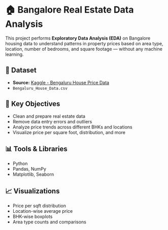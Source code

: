 # 🏠 Bangalore Real Estate Data Analysis

This project performs **Exploratory Data Analysis (EDA)** on Bangalore housing data to understand patterns in property prices based on area type, location, number of bedrooms, and square footage — without any machine learning.

## 📂 Dataset
- **Source:** [Kaggle - Bengaluru House Price Data](https://www.kaggle.com/datasets/amitabhajoy/bengaluru-house-price-data)
- `Bengaluru_House_Data.csv`

## 📌 Key Objectives
- Clean and prepare real estate data
- Remove data entry errors and outliers
- Analyze price trends across different BHKs and locations
- Visualize price per square foot, distribution, and more

## 📊 Tools & Libraries
- Python
- Pandas, NumPy
- Matplotlib, Seaborn

## 📈 Visualizations
- Price per sqft distribution
- Location-wise average price
- BHK-wise boxplots
- Area type counts and comparisons


